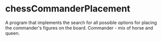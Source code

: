 # chessCommanderPlacement
A program that implements the search for all possible options for placing the commander's figures on the board.
Commander - mix of horse and queen.